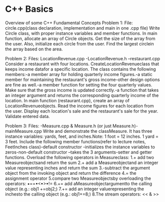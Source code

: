 # C++ Basics
Overview of some C++ Fundamental Concepts
Problem 1: File: circle.cpp(class declaration, implementation and main in one .cpp file)
Write Circle class, with proper instance variables and member functions. In main function, allocate an array of Circle objects. Get the size of the array from the user. Also, initialize each circle from the user. Find the largest circlein the array based on the area.

Problem 2: Files: LocationRevenue.cpp -LocationRevenue.h –restaurant.cpp
Consider a restaurant with four locations. CreateLocationRevenueclass that keeps income datafor a specific location. The class contains the following members:-a member array for holding quarterly income figures.-a static member for maintaining the restaurant's gross income-other design options are fine as well.-a member function for setting the four quarterly values. Make sure that the gross income is updated correctly.-a function that takes an integer argument and returns the corresponding quarterly income of the location. In main function (restaurant.cpp), create an array of LocationRevenueobjects. Read the income figures for each location from the user. Display each location's sale and the restaurant's sale for the year. Validate entered data.

Problem 3: Files: -Measure.cpp & Measure.h (or just Measure.h)-mainMeasure.cpp
Write and demonstrate the classMeasure. 
It has three instance variables: yards, feet, and inches.Note: 1 foot = 12 inches. 1 yard = 3 feet. Include the following member functions(refer to lecture notes, FeetInches class)-default constructor -initializes the instance variables to zeros-non-default constructor –takes the 3 arguments-setter and getter functions. Overload the following operators in Measureclass:
1.+ add two Measureobjectsand return the sum
2.+ add a Measureobjectand an integer value representing inches and return the sum
3.-subtract the argument object from the invoking object and return the difference
4.= the assignment operator 
5.compare two Measureobjectsby overloading the operators: ▪==▪<▪>▪!=
6.+= add aMeasureobjectargumentto the calling object (e.g.: obj1 +=obj2;)
7.+= add an integer valuerepresenting the inchesto the calling object (e.g.: obj1+=8;)
8.The stream operators: << & >>
